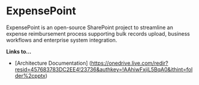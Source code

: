 ExpensePoint
============

ExpensePoint is an open-source SharePoint project to streamline an expense reimbursement process supporting bulk records upload, business workflows and enterprise system integration.


**Links to...**
- [Architecture Documentation] (https://onedrive.live.com/redir?resid=457683783DC2EE4!23736&authkey=!AAhiwFxjiL5BqA0&ithint=folder%2cpptx)
